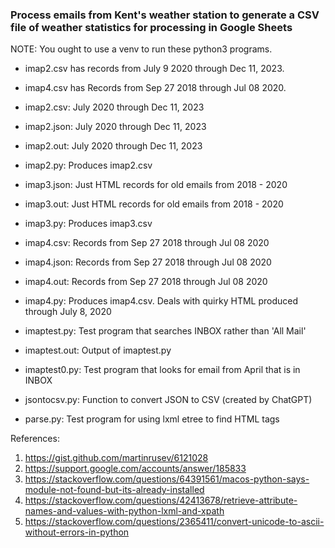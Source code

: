 ### Process emails from Kent's weather station to generate a CSV file of weather statistics for processing in Google Sheets

NOTE: You ought to use a venv to run these python3 programs.

* imap2.csv has records from July 9 2020 through Dec 11, 2023.
* imap4.csv has Records from Sep 27 2018 through Jul 08 2020.

* imap2.csv: July 2020 through Dec 11, 2023
* imap2.json: July 2020 through Dec 11, 2023
* imap2.out: July 2020 through Dec 11, 2023
* imap2.py: Produces imap2.csv
* imap3.json: Just HTML records for old emails from 2018 - 2020
* imap3.out: Just HTML records for old emails from 2018 - 2020
* imap3.py: Produces imap3.csv
* imap4.csv: Records from Sep 27 2018 through Jul 08 2020
* imap4.json: Records from Sep 27 2018 through Jul 08 2020
* imap4.out: Records from Sep 27 2018 through Jul 08 2020
* imap4.py: Produces imap4.csv.  Deals with quirky HTML produced through July 8, 2020
* imaptest.py: Test program that searches INBOX rather than 'All Mail'
* imaptest.out: Output of imaptest.py
* imaptest0.py: Test program that looks for email from April that is in INBOX
* jsontocsv.py: Function to convert JSON to CSV (created by ChatGPT)
* parse.py: Test program for using lxml etree to find HTML tags

References:

1. https://gist.github.com/martinrusev/6121028
2. https://support.google.com/accounts/answer/185833
3. https://stackoverflow.com/questions/64391561/macos-python-says-module-not-found-but-its-already-installed
4. https://stackoverflow.com/questions/42413678/retrieve-attribute-names-and-values-with-python-lxml-and-xpath
5. https://stackoverflow.com/questions/2365411/convert-unicode-to-ascii-without-errors-in-python
